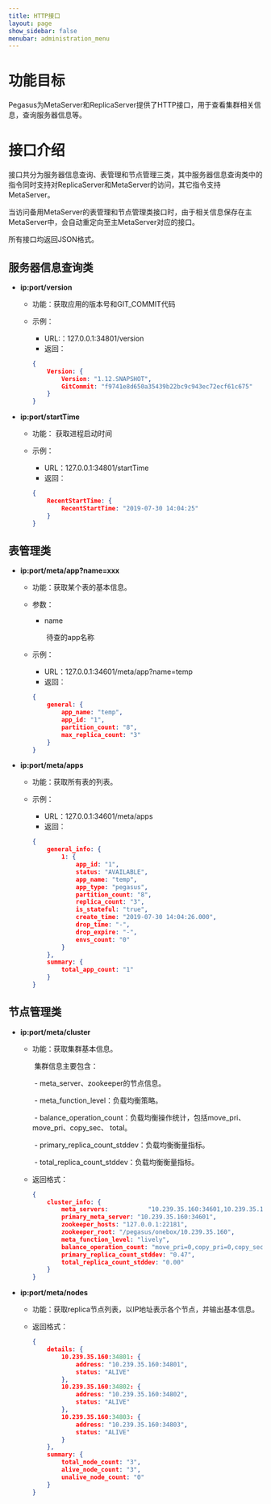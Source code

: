 ```yaml
---
title: HTTP接口
layout: page
show_sidebar: false
menubar: administration_menu
---
```


# 功能目标

Pegasus为MetaServer和ReplicaServer提供了HTTP接口，用于查看集群相关信息，查询服务器信息等。

# 接口介绍

接口共分为服务器信息查询、表管理和节点管理三类，其中服务器信息查询类中的指令同时支持对ReplicaServer和MetaServer的访问，其它指令支持MetaServer。

当访问备用MetaServer的表管理和节点管理类接口时，由于相关信息保存在主MetaServer中，会自动重定向至主MetaServer对应的接口。

所有接口均返回JSON格式。

## 服务器信息查询类

- **ip:port/version**

  - 功能：获取应用的版本号和GIT_COMMIT代码

  - 示例：

    - URL:：127.0.0.1:34801/version
    - 返回：

    ```json
    {
    	Version: {
    		Version: "1.12.SNAPSHOT",
    		GitCommit: "f9741e8d650a35439b22bc9c943ec72ecf61c675"
    	}
    }
    ```

    

- **ip:port/startTime**

  - 功能：  获取进程启动时间

  - 示例：

    - URL：127.0.0.1:34801/startTime
    - 返回：

    ```json
    {
    	RecentStartTime: {
    		RecentStartTime: "2019-07-30 14:04:25"
    	}
    }
    ```

    

## 表管理类

- **ip:port/meta/app?name=xxx**

  - 功能：获取某个表的基本信息。

  - 参数：

    - name

      ​	待查的app名称

  - 示例：

    - URL：127.0.0.1:34601/meta/app?name=temp
    - 返回：

    ```json
    {
    	general: {
    		app_name: "temp",
    		app_id: "1",
    		partition_count: "8",
    		max_replica_count: "3"
    	}
    }
    ```



- **ip:port/meta/apps**

  - 功能：获取所有表的列表。

  - 示例：

    - URL：127.0.0.1:34601/meta/apps
    - 返回：

    ```json
    {
    	general_info: {
    		1: {
    			app_id: "1",
    			status: "AVAILABLE",
    			app_name: "temp",
    			app_type: "pegasus",
    			partition_count: "8",
    			replica_count: "3",
    			is_stateful: "true",
    			create_time: "2019-07-30 14:04:26.000",
    			drop_time: "-",
    			drop_expire: "-",
    			envs_count: "0"
    		}
    	},
    	summary: {
    		total_app_count: "1"
    	}
    }
    ```

    

## 节点管理类

- **ip:port/meta/cluster**

  - 功能：获取集群基本信息。

    ​			集群信息主要包含：

    ​				- meta_server、zookeeper的节点信息。

    ​				- meta_function_level：负载均衡策略。

    ​				- balance_operation_count：负载均衡操作统计，包括move_pri、move_pri、copy_sec、				   total。

    ​				- primary_replica_count_stddev：负载均衡衡量指标。

    ​				- total_replica_count_stddev：负载均衡衡量指标。

  - 返回格式：

    ```json
    {
    	cluster_info: {
    		meta_servers: 			"10.239.35.160:34601,10.239.35.160:34602,10.239.35.160:34603",
    		primary_meta_server: "10.239.35.160:34601",
    		zookeeper_hosts: "127.0.0.1:22181",
    		zookeeper_root: "/pegasus/onebox/10.239.35.160",
    		meta_function_level: "lively",
    		balance_operation_count: "move_pri=0,copy_pri=0,copy_sec=0,total=0",
    		primary_replica_count_stddev: "0.47",
    		total_replica_count_stddev: "0.00"
    	}
    }
    ```

    

- **ip:port/meta/nodes**

  - 功能：获取replica节点列表，以IP地址表示各个节点，并输出基本信息。

  - 返回格式：

    ```json
    {
    	details: {
    		10.239.35.160:34801: {
    			address: "10.239.35.160:34801",
    			status: "ALIVE"
    		},
    		10.239.35.160:34802: {
    			address: "10.239.35.160:34802",
    			status: "ALIVE"
    		},
    		10.239.35.160:34803: {
    			address: "10.239.35.160:34803",
    			status: "ALIVE"
    		}
    	},
    	summary: {
    		total_node_count: "3",
    		alive_node_count: "3",
    		unalive_node_count: "0"
    	}
    }
    ```

    